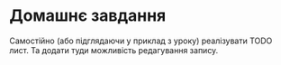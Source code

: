 # Домашнє завдання

Самостійно (або підглядаючи у приклад з уроку) реалізувати TODO лист. Та додати туди можливість редагування запису.